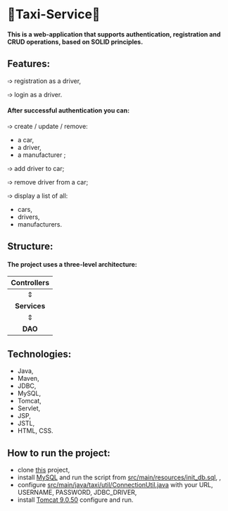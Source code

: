 # 🚖Taxi-Service🚖
#### This is a web-application that supports authentication, registration and CRUD operations, based on SOLID principles.
## Features:
➩ registration as a driver,

➩ login as a driver.

#### After successful authentication you can:
➩  create / update / remove:
* a car,
* a driver,
* a manufacturer ;

➩ add driver to car;

➩ remove driver from a car;

➩ display a list of all:
* cars,
* drivers,
* manufacturers.
## Structure:
#### The project uses a three-level architecture:

| **Controllers**  |
|:----------------:|
|        ⇕         |
|   **Services**   |
|        ⇕         |
|     **DAO**      |
## Technologies:
* Java,
* Maven,
* JDBC,
* MySQL,
* Tomcat,
* Servlet,
* JSP,
* JSTL,
* HTML, CSS.
## How to run the project:
* clone [this](https://github.com/Serhii-Prykhodko/taxi-service) project,
* install [MySQL](https://dev.mysql.com/downloads/installer/) and run the script from [src/main/resources/init_db.sql](https://github.com/Serhii-Prykhodko/taxi-service/blob/main/src/main/resources/init_db.sql), ,
* configure [src/main/java/taxi/util/ConnectionUtil.java](https://github.com/Serhii-Prykhodko/taxi-service/blob/main/src/main/java/taxi/util/ConnectionUtil.java) with your URL, USERNAME, PASSWORD, JDBC_DRIVER,
* install [Tomcat 9.0.50](https://archive.apache.org/dist/tomcat/tomcat-9/v9.0.50/bin/) configure and run.

